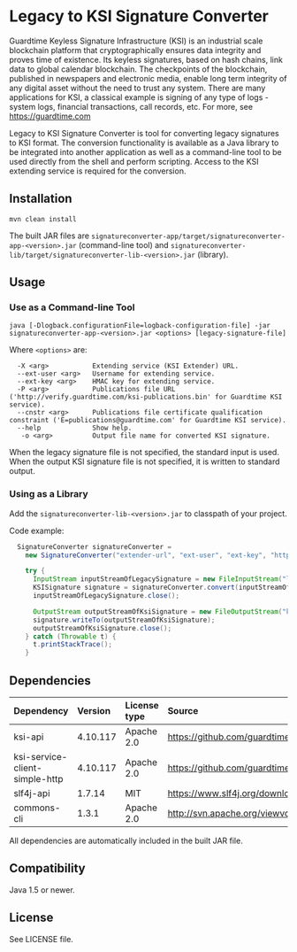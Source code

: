 # Legacy to KSI Signature Converter #

Guardtime Keyless Signature Infrastructure (KSI) is an industrial scale blockchain platform that cryptographically ensures data integrity and proves time of existence. Its keyless signatures, based on hash chains, link data to global calendar blockchain. The checkpoints of the blockchain, published in newspapers and electronic media, enable long term integrity of any digital asset without the need to trust any system. There are many applications for KSI, a classical example is signing of any type of logs - system logs, financial transactions, call records, etc. For more, see https://guardtime.com

Legacy to KSI Signature Converter is tool for converting legacy signatures to KSI format. The conversion functionality is available as a Java library to be integrated into another application as well as a command-line tool to be used directly from the shell and perform scripting. Access to the KSI extending service is required for the conversion.

## Installation ##
```
mvn clean install
```

The built JAR files are `signatureconverter-app/target/signatureconverter-app-<version>.jar` (command-line tool) and `signatureconverter-lib/target/signatureconverter-lib-<version>.jar` (library).

## Usage ##

### Use as a Command-line Tool ###

```
java [-Dlogback.configurationFile=logback-configuration-file] -jar signatureconverter-app-<version>.jar <options> [legacy-signature-file]  
```

Where `<options>` are:

```
  -X <arg>           Extending service (KSI Extender) URL.
  --ext-user <arg>   Username for extending service.
  --ext-key <arg>    HMAC key for extending service.
  -P <arg>           Publications file URL ('http://verify.guardtime.com/ksi-publications.bin' for Guardtime KSI service).
  --cnstr <arg>      Publications file certificate qualification constraint ('E=publications@guardtime.com' for Guardtime KSI service).
  --help             Show help.
   -o <arg>          Output file name for converted KSI signature.
 ```

When the legacy signature file is not specified, the standard input is used. When the output KSI signature file is not specified, it is written to standard output.

### Using as a Library ###

Add the `signatureconverter-lib-<version>.jar` to classpath of your project.

Code example:

```java
  SignatureConverter signatureConverter =
    new SignatureConverter("extender-url", "ext-user", "ext-key", "http://verify.guardtime.com/ksi-publications.bin", "E=publications@guardtime.com");

    try {
      InputStream inputStreamOfLegacySignature = new FileInputStream("legacy-sig.gtts");
      KSISignature signature = signatureConverter.convert(inputStreamOfLegacySignature);
      inputStreamOfLegacySignature.close();

      OutputStream outputStreamOfKsiSignature = new FileOutputStream("ksi-sig.ksig");
      signature.writeTo(outputStreamOfKsiSignature);
      outputStreamOfKsiSignature.close();
    } catch (Throwable t) {
      t.printStackTrace();
    }
```

## Dependencies ##

| Dependency                     | Version  | License type | Source                                                 | Notes |
|:-------------------------------|:---------|:-------------|:-------------------------------------------------------|:------|
| ksi-api                        | 4.10.117 | Apache 2.0   | https://github.com/guardtime/ksi-java-sdk              |       |
| ksi-service-client-simple-http | 4.10.117 | Apache 2.0   | https://github.com/guardtime/ksi-java-sdk              |       |
| slf4j-api                      | 1.7.14   | MIT          | https://www.slf4j.org/download.html                    |       |
| commons-cli                    | 1.3.1    | Apache 2.0   | http://svn.apache.org/viewvc/commons/proper/cli/trunk/ |       |

All dependencies are automatically included in the built JAR file.

## Compatibility ##

Java 1.5 or newer.

## License ##

See LICENSE file.
